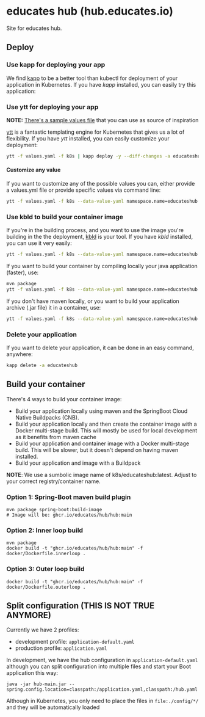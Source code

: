 # educates hub (hub.educates.io)

Site for educates hub.

## Deploy

### Use kapp for deploying your app

We find [kapp](https://get-kapp.io/) to be a better tool than kubectl for deployment of your application in Kubernetes. If you have _kapp_ installed, you can easily try this application:

### Use ytt for deploying your app

**NOTE:** [There's a sample values file](values-sample.yaml) that you can use as source of inspiration

[ytt](https://get-ytt.io/) is a fantastic templating engine for Kubernetes that gives us a lot of flexibility. If you have _ytt_ installed, you can easily customize your deployment:

```bash
ytt -f values.yaml -f k8s | kapp deploy -y --diff-changes -a educateshub -f-
```

#### Customize any value

If you want to customize any of the possible values you can, either provide a values.yml file or provide specific values via command line:

```bash
ytt -f values.yaml -f k8s --data-value-yaml namespace.name=educateshub | kapp deploy -y --diff-changes -a educateshub -f-
```

### Use kbld to build your container image

If you're in the building process, and you want to use the image you're building in the the deployment, [kbld](https://get-kbld.io/) is your tool. If you have _kbld_ installed, you can use it very easily:

```bash
ytt -f values.yaml -f k8s --data-value-yaml namespace.name=educateshub  --data-value-yaml image.build=true | kbld -f - | kapp deploy -y --diff-changes -a educateshub -f-
```

If you want to build your container by compiling locally your java application (faster), use:

```bash
mvn package
ytt -f values.yaml -f k8s --data-value-yaml namespace.name=educateshub  --data-value-yaml image.build=true --data-value-yaml dockerfile=docker/Dockerfile.innerloop | kbld -f - | kapp deploy -y --diff-changes -a educateshub -f-
```

If you don't have maven locally, or you want to build your application archive (.jar file) it in a container, use:

```bash
ytt -f values.yaml -f k8s --data-value-yaml namespace.name=educateshub  --data-value-yaml image.build=true --data-value-yaml dockerfile=docker/Dockerfile.outerloop | kbld -f - | kapp deploy -y --diff-changes -a educateshub -f-
```

### Delete your application

If you want to delete your application, it can be done in an easy command, anywhere:

```bash
kapp delete -a educateshub
```

## Build your container

There's 4 ways to build your container image:

- Build your application locally using maven and the SpringBoot Cloud Native Buildpacks (CNB).
- Build your application locally and then create the container image with a Docker multi-stage build. This will mostly be used for local development as it benefits from maven cache
- Build your application and container image with a Docker multi-stage build. This will be slower, but it doesn't depend on having maven installed.
- Build your application and image with a Buildpack

**NOTE**: We use a sumbolic image name of k8s/educateshub:latest. Adjust to your correct registry/container name.

### Option 1: Spring-Boot maven build plugin

```
mvn package spring-boot:build-image
# Image will be: ghcr.io/educates/hub/hub:main
```

### Option 2: Inner loop build

```
mvn package
docker build -t "ghcr.io/educates/hub/hub:main" -f docker/Dockerfile.innerloop .
```

### Option 3: Outer loop build

```
docker build -t "ghcr.io/educates/hub/hub:main" -f docker/Dockerfile.outerloop .
```

## Split configuration (THIS IS NOT TRUE ANYMORE)

Currently we have 2 profiles:

- development profile: `application-default.yaml`
- production profile: `application.yaml`

In development, we have the hub configuration in `application-default.yaml` although you can split configuration into multiple files and start your Boot application this way:

```
java -jar hub-main.jar --spring.config.location=classpath:/application.yaml,classpath:/hub.yaml
```

Although in Kubernetes, you only need to place the files in `file:./config/*/` and they will be automatically loaded
